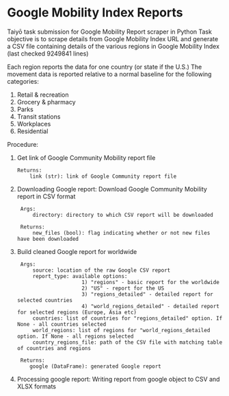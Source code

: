 # Google Mobility Index Reports
Taiyō task submission for Google Mobility Report scraper in Python
Task objective is to scrape details from Google Mobility Index URL and generate a CSV file
containing details of the various regions in Google Mobility Index (last checked 9249841 lines)

Each region reports the data for one country (or state if the U.S.) 
The movement data is reported relative to a normal baseline for the following categories:

1) Retail & recreation
2) Grocery & pharmacy
3) Parks
4) Transit stations
5) Workplaces
6) Residential

Procedure:
1) Get link of Google Community Mobility report file
    
       Returns:
           link (str): link of Google Community report file

2) Downloading Google report:
    Download Google Community Mobility report in CSV format

        Args:
            directory: directory to which CSV report will be downloaded

        Returns:
            new_files (bool): flag indicating whether or not new files have been downloaded

3) Build cleaned Google report for worldwide

        Args:
            source: location of the raw Google CSV report
            report_type: available options: 
                            1) "regions" - basic report for the worldwide
                            2) "US" - report for the US
                            3) "regions_detailed" - detailed report for selected countries
                            4) "world_regions_detailed" - detailed report for selected regions (Europe, Asia etc)
            countries: list of countries for "regions_detailed" option. If None - all countries selected
            world_regions: list of regions for "world_regions_detailed option. If None - all regions selected
            country_regions_file: path of the CSV file with matching table of countries and regions

        Returns:
           google (DataFrame): generated Google report

4) Processing google report:
    Writing report from google object to CSV and XLSX formats
